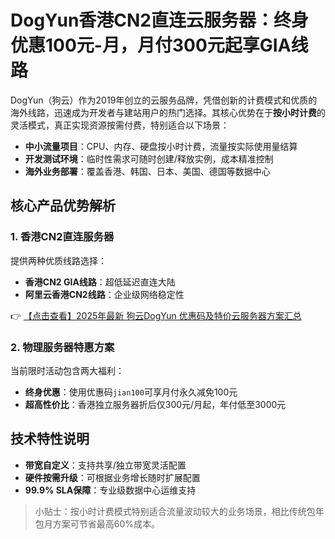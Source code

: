 # DogYun香港CN2直连云服务器：终身优惠100元-月，月付300元起享GIA线路

DogYun（狗云）作为2019年创立的云服务品牌，凭借创新的计费模式和优质的海外线路，迅速成为开发者与建站用户的热门选择。其核心优势在于**按小时计费**的灵活模式，真正实现资源按需付费，特别适合以下场景：

- **中小流量项目**：CPU、内存、硬盘按小时计费，流量按实际使用量结算
- **开发测试环境**：临时性需求可随时创建/释放实例，成本精准控制
- **海外业务部署**：覆盖香港、韩国、日本、美国、德国等数据中心

## 核心产品优势解析

### 1. 香港CN2直连服务器
提供两种优质线路选择：
- **香港CN2 GIA线路**：超低延迟直连大陆
- **阿里云香港CN2线路**：企业级网络稳定性

👉 [【点击查看】2025年最新 狗云DogYun 优惠码及特价云服务器方案汇总](https://bit.ly/DogYun)

### 2. 物理服务器特惠方案
当前限时活动包含两大福利：
- **终身优惠**：使用优惠码`jian100`可享月付永久减免100元
- **超高性价比**：香港独立服务器折后仅300元/月起，年付低至3000元

## 技术特性说明
- **带宽自定义**：支持共享/独立带宽灵活配置
- **硬件按需升级**：可根据业务增长随时扩展配置
- **99.9% SLA保障**：专业级数据中心运维支持

> 小贴士：按小时计费模式特别适合流量波动较大的业务场景，相比传统包年包月方案可节省最高60%成本。